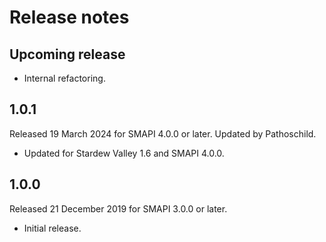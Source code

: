 ﻿# Release notes
## Upcoming release
- Internal refactoring.

## 1.0.1
Released 19 March 2024 for SMAPI 4.0.0 or later. Updated by Pathoschild.

- Updated for Stardew Valley 1.6 and SMAPI 4.0.0.

## 1.0.0
Released 21 December 2019 for SMAPI 3.0.0 or later.

- Initial release.
